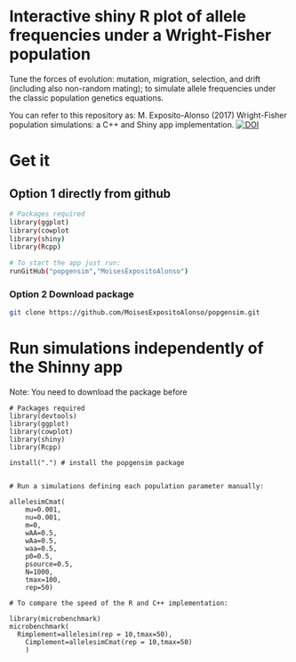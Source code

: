 # Interactive shiny R plot of allele frequencies under a Wright-Fisher population

Tune the forces of evolution: mutation, migration, selection, and drift (including also non-random mating); to simulate allele frequencies under the classic population genetics equations.

You can refer to this repository as:
M. Exposito-Alonso (2017) Wright-Fisher population simulations: a C++ and Shiny app implementation. [![DOI](https://zenodo.org/badge/DOI/10.5281/zenodo.1039886.svg)](https://doi.org/10.5281/zenodo.1039886)



# Get it

## Option 1 directly from github

``` sh
# Packages required
library(ggplot)
library(cowplot
library(shiny) 
library(Rcpp)

# To start the app just run:
runGitHub("popgensim","MoisesExpositoAlonso")

``` 


### Option 2 Download package
``` sh
git clone https://github.com/MoisesExpositoAlonso/popgensim.git

``` 


# Run simulations independently of the Shinny app
Note: You need to download the package before

```
# Packages required
library(devtools)
library(ggplot) 
library(cowplot)
library(shiny) 
library(Rcpp)

install(".") # install the popgensim package


# Run a simulations defining each population parameter manually:

allelesimCmat(
    mu=0.001,
    nu=0.001,
    m=0,
    wAA=0.5,
    wAa=0.5,
    waa=0.5,
    p0=0.5,
    psource=0.5,
    N=1000,
    tmax=100,
    rep=50)

# To compare the speed of the R and C++ implementation:

library(microbenchmark) 
microbenchmark(
  Rimplement=allelesim(rep = 10,tmax=50),
    Cimplement=allelesimCmat(rep = 10,tmax=50)
    )



```
